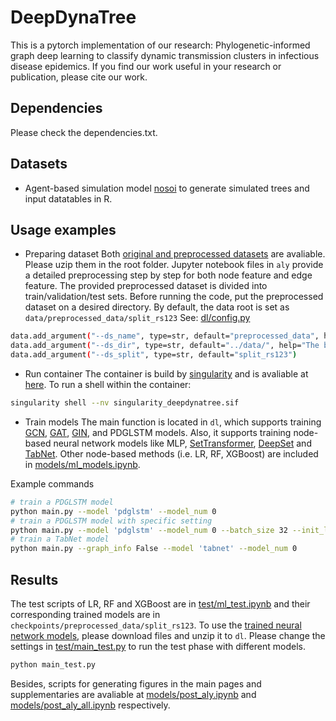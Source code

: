 # DeepDynaTree

This is a pytorch implementation of our research: 
Phylogenetic-informed graph deep learning to classify dynamic transmission clusters in infectious disease epidemics.
If you find our work useful in your research or publication, please cite our work.

## Dependencies
Please check the dependencies.txt.

## Datasets

- Agent-based simulation model [nosoi] to generate simulated trees and input datatables in R.

## Usage examples
 - Preparing dataset
Both [original and preprocessed datasets] are avaliable. Please uzip them in the root folder. Jupyter notebook files in `aly` provide a detailed preprocessing step by step for both node feature and edge feature. The provided preprocessed dataset is divided into train/validation/test sets.
Before running the code, put the preprocessed dataset on a desired directory. By default, the data root is set as `data/preprocessed_data/split_rs123`
See: [dl/config.py]
```sh
data.add_argument("--ds_name", type=str, default="preprocessed_data", help="The name of dataset")
data.add_argument("--ds_dir", type=str, default="../data/", help="The base folder for data")
data.add_argument("--ds_split", type=str, default="split_rs123")
```

 - Run container
The container is build by [singularity] and is avaliable at [here]. To run a shell within the container:
```sh
singularity shell --nv singularity_deepdynatree.sif    
```

 - Train models
The main function is located in `dl`, which supports training [GCN], [GAT], [GIN], and PDGLSTM models. Also, it supports training node-based neural network models like MLP, [SetTransformer], [DeepSet] and [TabNet].
Other node-based methods (i.e. LR, RF, XGBoost) are included in [models/ml_models.ipynb].

Example commands 
```sh
# train a PDGLSTM model
python main.py --model 'pdglstm' --model_num 0
# train a PDGLSTM model with specific setting
python main.py --model 'pdglstm' --model_num 0 --batch_size 32 --init_lr 0.001 --min_lr 1e-6 --lr_decay_rate 0.1
# train a TabNet model
python main.py --graph_info False --model 'tabnet' --model_num 0
```

## Results
The test scripts of LR, RF and XGBoost are in [test/ml_test.ipynb] and their corresponding trained models are in `checkpoints/preprocessed_data/split_rs123`.
To use the [trained neural network models], please download files and unzip it to `dl`.
Please change the settings in [test/main_test.py] to run the test phase with different models.
```sh
python main_test.py
```
Besides, scripts for generating figures in the main pages and supplementaries are avaliable at [models/post_aly.ipynb] and [models/post_aly_all.ipynb] respectively.


[//]: # (These are reference links used in the body of this note and get stripped out when the markdown processor does its job. There is no need to format nicely because it shouldn't be seen. Thanks SO - http://stackoverflow.com/questions/4823468/store-comments-in-markdown-syntax)

   [nosoi]: <https://github.com/slequime/nosoi>
   [singularity]: <https://sylabs.io/guides/3.9/user-guide/>
   [here]: <https://genome.ufl.edu/download/ddt/singularity_deepdynatree.sif>
   [original and preprocessed datasets]: <https://genome.ufl.edu/download/ddt/data.zip>
   [trained neural network models]: <https://genome.ufl.edu/download/ddt/trained_models.zip>
   [SetTransformer]: <http://proceedings.mlr.press/v97/lee19d.html>
   [DeepSet]: <https://doi.org/10.48550/arXiv.1703.06114>
   [TabNet]: <https://doi.org/10.48550/arXiv.1908.07442>
   [GCN]: <https://doi.org/10.48550/arXiv.1609.02907>
   [GAT]: <https://doi.org/10.48550/arXiv.1710.10903>
   [GIN]: <https://doi.org/10.48550/arXiv.1810.00826>
   [dl/config.py]: <https://github.com/salemilab/DeepDynaTree/blob/main/dl/config.py>
   [models/ml_models.ipynb]: <https://github.com/salemilab/DeepDynaTree/blob/main/models/ml_models.ipynb>
   [test/ml_test.ipynb]: <https://github.com/salemilab/DeepDynaTree/blob/main/test/ml_test.ipynb>
   [test/main_test.py]: <https://github.com/salemilab/DeepDynaTree/blob/main/test/main_test.py>
   [models/post_aly.ipynb]: <https://github.com/salemilab/DeepDynaTree/blob/main/models/post_aly.ipynb>
   [models/post_aly_all.ipynb]: <https://github.com/salemilab/DeepDynaTree/blob/main/models/post_aly_all.ipynb>

